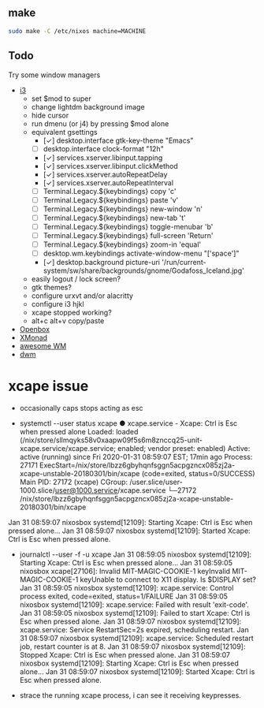 ## make

``` sh
sudo make -C /etc/nixos machine=MACHINE
```

## Todo
Try some window managers
- [i3](https://i3wm.org)
  - set $mod to super
  - change lightdm background image
  - hide cursor
  - run dmenu (or j4) by pressing $mod alone
  - equivalent gsettings
    - [✓] desktop.interface gtk-key-theme "Emacs"
    - [ ] desktop.interface clock-format "12h"
    - [✓] services.xserver.libinput.tapping
    - [✓] services.xserver.libinput.clickMethod
    - [✓] services.xserver.autoRepeatDelay
    - [✓] services.xserver.autoRepeatInterval
    - [ ] Terminal.Legacy.${keybindings} copy '<Ctrl><Alt>c'
    - [ ] Terminal.Legacy.${keybindings} paste '<Ctrl><Alt>v'
    - [ ] Terminal.Legacy.${keybindings} new-window '<Ctrl><Alt>n'
    - [ ] Terminal.Legacy.${keybindings} new-tab '<Ctrl><Alt>t'
    - [ ] Terminal.Legacy.${keybindings} toggle-menubar '<Ctrl><Alt>b'
    - [ ] Terminal.Legacy.${keybindings} full-screen '<Ctrl><Alt>Return'
    - [ ] Terminal.Legacy.${keybindings} zoom-in '<Ctrl>equal'
    - [ ] desktop.wm.keybindings activate-window-menu "['<Alt><Shift>space']"
    - [✓] desktop.background picture-uri '/run/current-system/sw/share/backgrounds/gnome/Godafoss_Iceland.jpg'
  - easily logout / lock screen?
  - gtk themes?
  - configure urxvt and/or alacritty
  - configure i3 hjkl
  - xcape stopped working?
  - alt+c alt+v copy/paste
- [Openbox](http://openbox.org/wiki/Main_Page)
- [XMonad](http://xmonad.org)
- [awesome WM](https://awesomewm.org)
- [dwm](https://dwm.suckless.org)

# xcape issue
- occasionally caps stops acting as esc

- systemctl --user status xcape
  ● xcape.service - Xcape: Ctrl is Esc when pressed alone
     Loaded: loaded (/nix/store/sllmqyks58v0xaapw09f5s6m8znccq25-unit-xcape.service/xcape.service; enabled; vendor preset: enabled)
     Active: active (running) since Fri 2020-01-31 08:59:07 EST; 17min ago
    Process: 27171 ExecStart=/nix/store/lbzz6gbyhqnfsggn5acpgzncx085zj2a-xcape-unstable-20180301/bin/xcape (code=exited, status=0/SUCCESS)
   Main PID: 27172 (xcape)
     CGroup: /user.slice/user-1000.slice/user@1000.service/xcape.service
             └─27172 /nix/store/lbzz6gbyhqnfsggn5acpgzncx085zj2a-xcape-unstable-20180301/bin/xcape

Jan 31 08:59:07 nixosbox systemd[12109]: Starting Xcape: Ctrl is Esc when pressed alone...
Jan 31 08:59:07 nixosbox systemd[12109]: Started Xcape: Ctrl is Esc when pressed alone.

- journalctl --user -f -u xcape
  Jan 31 08:59:05 nixosbox systemd[12109]: Starting Xcape: Ctrl is Esc when pressed alone...
  Jan 31 08:59:05 nixosbox xcape[27106]: Invalid MIT-MAGIC-COOKIE-1 keyInvalid MIT-MAGIC-COOKIE-1 keyUnable to connect to X11 display. Is $DISPLAY set?
  Jan 31 08:59:05 nixosbox systemd[12109]: xcape.service: Control process exited, code=exited, status=1/FAILURE
  Jan 31 08:59:05 nixosbox systemd[12109]: xcape.service: Failed with result 'exit-code'.
  Jan 31 08:59:05 nixosbox systemd[12109]: Failed to start Xcape: Ctrl is Esc when pressed alone.
  Jan 31 08:59:07 nixosbox systemd[12109]: xcape.service: Service RestartSec=2s expired, scheduling restart.
  Jan 31 08:59:07 nixosbox systemd[12109]: xcape.service: Scheduled restart job, restart counter is at 8.
  Jan 31 08:59:07 nixosbox systemd[12109]: Stopped Xcape: Ctrl is Esc when pressed alone.
  Jan 31 08:59:07 nixosbox systemd[12109]: Starting Xcape: Ctrl is Esc when pressed alone...
  Jan 31 08:59:07 nixosbox systemd[12109]: Started Xcape: Ctrl is Esc when pressed alone.

- strace the running xcape process, i can see it receiving keypresses.
